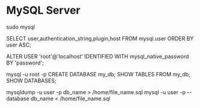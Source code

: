 # MySQL Server

sudo mysql

SELECT user,authentication_string,plugin,host FROM mysql.user ORDER BY user ASC;

ALTER USER 'root'@'localhost' IDENTIFIED WITH mysql_native_password BY 'password';

mysql -u root -p
CREATE DATABASE my_db;
SHOW TABLES FROM my_db;
SHOW DATABASES;

mysqldump -u user -p db_name > /home/file_name.sql
mysql -u user -p --database db_name < /home/file_name.sql 
